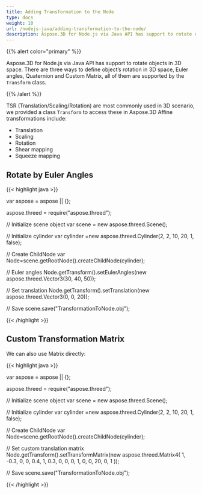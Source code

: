 ```yaml
---
title: Adding Transformation to the Node
type: docs
weight: 10
url: /nodejs-java/adding-transformation-to-the-node/
description: Aspose.3D for Node.js via Java API has support to rotate objects in 3D space. There are three ways to define object’s rotation in 3D space, Euler angles, Quaternion and Custom Matrix, all of them are supported by the Transform class.
---
```


{{% alert color="primary" %}} 

Aspose.3D for Node.js via Java API has support to rotate objects in 3D space. There are three ways to define object’s rotation in 3D space, Euler angles, Quaternion and Custom Matrix, all of them are supported by the `Transform` class.

{{% /alert %}} 

TSR (Translation/Scaling/Rotation) are most commonly used in 3D scenario, we provided a class `Transform` to access these in Aspose.3D Affine transformations include:

- Translation
- Scaling
- Rotation
- Shear mapping
- Squeeze mapping

## **Rotate by Euler Angles**

{{< highlight java >}}

var aspose = aspose || {};

aspose.threed = require("aspose.threed");

// Initialize scene object
var scene = new aspose.threed.Scene();

// Initialize cylinder
var cylinder =new aspose.threed.Cylinder(2, 2, 10, 20, 1, false);

// Create ChildNode
var Node=scene.getRootNode().createChildNode(cylinder);

// Euler angles
Node.getTransform().setEulerAngles(new aspose.threed.Vector3(30, 40, 50));

// Set translation
Node.getTransform().setTranslation(new aspose.threed.Vector3(0, 0, 20));

// Save
scene.save("TransformationToNode.obj");

{{< /highlight >}}

## **Custom Transformation Matrix**
We can also use Matrix directly:

{{< highlight java >}}

var aspose = aspose || {};

aspose.threed = require("aspose.threed");

// Initialize scene object
var scene = new aspose.threed.Scene();

// Initialize cylinder
var cylinder =new aspose.threed.Cylinder(2, 2, 10, 20, 1, false);

// Create ChildNode
var Node=scene.getRootNode().createChildNode(cylinder);

// Set custom translation matrix
Node.getTransform().setTransformMatrix(new aspose.threed.Matrix4(
    1, -0.3, 0, 0,
    0.4, 1, 0.3, 0,
    0, 0, 1, 0,
    0, 20, 0, 1
));

// Save
scene.save("TransformationToNode.obj");

{{< /highlight >}}